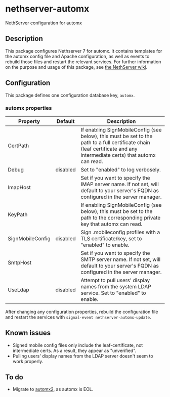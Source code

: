 # nethserver-automx
NethServer configuration for automx

## Description
This package configures Nethserver 7 for automx.  It contains templates for the automx config file and Apache configuration, as well as events to rebuild those files and restart the relevant services.  For further information on the purpose and usage of this package, see [the NethServer wiki](https://wiki.nethserver.org/doku.php?id=email_autoconfig_module).

## Configuration
This package defines one configuration database key, `automx`.

### automx properties

|Property|Default|Description|
|-----|-----|-----|
|CertPath||If enabling SignMobileConfig (see below), this must be set to the path to a full certificate chain (leaf certificate and any intermediate certs) that automx can read.|
|Debug|disabled|Set to "enabled" to log verbosely.|
|ImapHost||Set if you want to specify the IMAP server name.  If not set, will default to your server's FQDN as configured in the server manager.|
|KeyPath||If enabling SignMobileConfig (see below), this must be set to the path to the corresponding private key that automx can read.|
|SignMobileConfig|disabled|Sign .mobileconfig profiles with a TLS certificate/key, set to "enabled" to enable.|
|SmtpHost||Set if you want to specify the SMTP server name.  If not set, will default to your server's FQDN as configured in the server manager.|
|UseLdap|disabled|Attempt to pull users' display names from the system LDAP service.  Set to "enabled" to enable.|

After changing any configuration properties, rebuild the configuration file and restart the services with `signal-event nethserver-automx-update`.

## Known issues
* Signed mobile config files only include the leaf-certificate, not intermediate certs.  As a result, they appear as "unverified".
* Pulling users' display names from the LDAP server doesn't seem to work properly.

## To do

* Migrate to [automx2](https://gitlab.com/automx/automx2), as automx is EOL.
